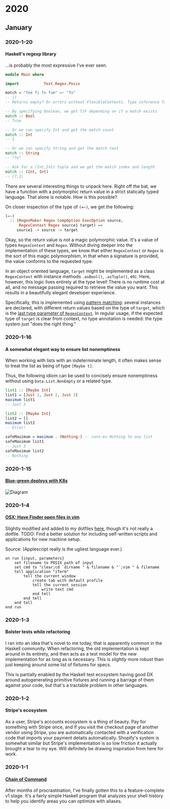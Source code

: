 # 2020

## January

### 2020-1-20

#### Haskell's regexp library

...is probably the most expressive I've ever seen.

```haskell
module Main where

import           Text.Regex.Posix

match = "fee fi fo fum" =~ "fo"
-- ()
-- Returns empty? Or errors without FlexibleContexts. Type inference fails. Or does it?

-- By specifying boolean, we get T/F depending on if a match exists
match :: Bool
-- True

-- Or we can specify Int and get the match count
match :: Int
-- 1

-- Or we can specify String and get the match text
match :: String
-- "fo"

-- Ask for a (Int,Int) tuple and we get the match index and length
match :: (Int, Int)
-- (7,2)
```

There are several interesting things to unpack here. Right off the bat, we have a function with a polymorphic return value in a strict statically typed language. That alone is notable. How is this possible?

On closer inspection of the type of  `(=~)`, we get the following:

```haskell
(=~)
  :: (RegexMaker Regex CompOption ExecOption source,
      RegexContext Regex source1 target) =>
     source1 -> source -> target
```

Okay, so the return value is _not_ a magic polymorphic value. It's a value of types `RegexContext` and `Regex`. Without diving deeper into the implementation of these types, we know that either `RegexContext` or `Regex` is the sort of this magic polymorphism, in that when a signature is provided, the value conforms to the requested type.

In an object oriented language, `target` might be implemented as a class `RegexContext` with instance methods `.asBool()`, `.asTuple()`, etc. Here, however, this logic lives entirely at the type level! There is no runtime cost at all, and no message passing required to retrieve the value you want. This results in a beautifully elegant developer experience.

Specifically, this is implemented using [pattern matching](http://hackage.haskell.org/package/regex-base-0.94.0.0/docs/src/Text.Regex.Base.Context.html#line-332): several instances are declared, with different return values based on the type of `target`, which is the [last type parameter of `RegexContext`](http://hackage.haskell.org/package/regex-base-0.94.0.0/docs/src/Text.Regex.Base.RegexLike.html#RegexContext). In regular usage, if the expected type of `target` is clear from context, no type annotation is needed: the type system just "does the right thing."

### 2020-1-16

#### A somewhat elegant way to ensure list nonemptiness

When working with lists with an indeterminate length, it often makes sense to treat the list as being of type `[Maybe t]`.

Thus, the following idiom can be used to concisely ensure nonemptiness without using `Data.List.NonEmpty` or a related type.

```haskell
list1 :: [Maybe Int]
list1 = [Just 1, Just 2, Just 3]
maximum list1
-- Just 3

list2 :: [Maybe Int]
list2 = []
maximum list2
-- Error!

safeMaximum = maximum . (Nothing:) -- cons-es Nothing to any list
safeMaximum list1
-- Just 3
safeMaximum list2
-- Nothing
```

### 2020-1-15

#### [Blue-green deploys with K8s](https://kubernetes.io/blog/2018/04/30/zero-downtime-deployment-kubernetes-jenkins/)

![Diagram](https://d33wubrfki0l68.cloudfront.net/5a87649bfab8bd84f95c288e8eb0f01c52274e12/7dd66/images/blog/2018-04-30-zero-downtime-deployment-kubernetes-jenkins/resources.png)

### 2020-1-4

#### [OSX: Have Finder open files in vim](https://thepugautomatic.com/2015/02/open-in-iterm-vim-from-finder/)

Slightly modified and added to my dotfiles [here](https://github.com/timhwang21/dotfiles/commit/e221fd7df5d78b38acd7fd0aa12d4ed5e8713300), though it's not really a dotfile. TODO: Find a better solution for including self-written scripts and applications for new machine setup.

Source: (Applescript really is the ugliest language ever.)

```applescript
on run {input, parameters}
	set filename to POSIX path of input
	set cmd to "clear;cd `dirname " & filename & "`;vim " & filename
	tell application "iTerm"
		tell the current window
			create tab with default profile
			tell the current session
				write text cmd
			end tell
		end tell
	end tell
end run
```

### 2020-1-3

#### Bolster tests while refactoring

I ran into an idea that's novel to me today, that is apparently common in the Haskell community. When refactoring, the old implementation is kept around in its entirety, and then acts as a test model for the new implementation for as long as is necessary. This is _slightly_ more robust than just keeping around some list of fixtures for specs.

This is partially enabled by the Haskell test ecosystem having good DX around autogenerating primitive fixtures and running a barrage of them against your code, but that's a tractable problem in other languages.

### 2020-1-2

#### Stripe's ecosystem

As a user, Stripe's accounts ecosystem is a thing of beauty. Pay for something with Stripe once, and if you visit the checkout page of another vendor using Stripe, you are automatically contacted with a verification code that imports your payment details automatically. Shopify's system is somewhat similar but Stripe's implementation is so low friction it actually brought a tear to my eye. Will definitely be drawing inspiration from here for work.

### 2020-1-1

#### [Chain of Command](https://github.com/timhwang21/chain-of-command)

After months of procrastination, I've finally gotten this to a feature-complete v1 stage. It's a fairly simple Haskell program that analyzes your shell history to help you identify areas you can optimize with aliases.
